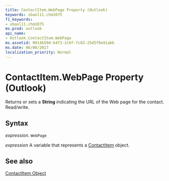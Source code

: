 ```yaml
---
title: ContactItem.WebPage Property (Outlook)
keywords: vbaol11.chm1075
f1_keywords:
- vbaol11.chm1075
ms.prod: outlook
api_name:
- Outlook.ContactItem.WebPage
ms.assetid: 0914b59d-64f3-2c6f-fc83-25d5f0e91abb
ms.date: 06/08/2017
localization_priority: Normal
---
```



# ContactItem.WebPage Property (Outlook)

Returns or sets a  **String** indicating the URL of the Web page for the contact. Read/write.


## Syntax

_expression_. `WebPage`

_expression_ A variable that represents a [ContactItem](./Outlook.ContactItem.md) object.


## See also


[ContactItem Object](Outlook.ContactItem.md)

